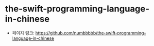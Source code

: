 # the-swift-programming-language-in-chinese

- 페이지 링크: https://github.com/numbbbbb/the-swift-programming-language-in-chinese